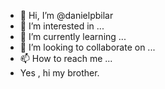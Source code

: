 - 👋 Hi, I’m @danielpbilar
- 👀 I’m interested in ...
- 🌱 I’m currently learning ...
- 💞️ I’m looking to collaborate on ...
- 📫 How to reach me ...
- Yes , hi my brother.
<!---
danielpbilar/danielpbilar is a ✨ special ✨ repository because its `README.md` (this file) appears on your GitHub profile.
You can click the Preview link to take a look at your changes.
--->
